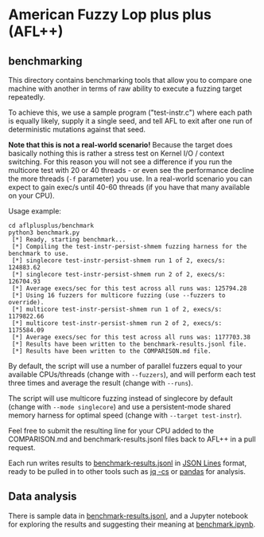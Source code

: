 # American Fuzzy Lop plus plus (AFL++)

## benchmarking

This directory contains benchmarking tools that allow you to compare one machine
with another in terms of raw ability to execute a fuzzing target repeatedly.

To achieve this, we use a sample program ("test-instr.c") where each path is
equally likely, supply it a single seed, and tell AFL to exit after one run of
deterministic mutations against that seed.

**Note that this is not a real-world scenario!**
Because the target does basically nothing this is rather a stress test on
Kernel I/O / context switching.
For this reason you will not see a difference if you run the multicore test
with 20 or 40 threads - or even see the performance decline the more threads
(`-f` parameter) you use. In a real-world scenario you can expect to gain
exec/s until 40-60 threads (if you have that many available on your CPU).

Usage example:

```
cd aflplusplus/benchmark
python3 benchmark.py
 [*] Ready, starting benchmark...
 [*] Compiling the test-instr-persist-shmem fuzzing harness for the benchmark to use.
 [*] singlecore test-instr-persist-shmem run 1 of 2, execs/s: 124883.62
 [*] singlecore test-instr-persist-shmem run 2 of 2, execs/s: 126704.93
 [*] Average execs/sec for this test across all runs was: 125794.28
 [*] Using 16 fuzzers for multicore fuzzing (use --fuzzers to override).
 [*] multicore test-instr-persist-shmem run 1 of 2, execs/s: 1179822.66
 [*] multicore test-instr-persist-shmem run 2 of 2, execs/s: 1175584.09
 [*] Average execs/sec for this test across all runs was: 1177703.38
 [*] Results have been written to the benchmark-results.jsonl file.
 [*] Results have been written to the COMPARISON.md file.
```

By default, the script will use a number of parallel fuzzers equal to your
available CPUs/threads (change with `--fuzzers`), and will perform each test
three times and average the result (change with `--runs`).

The script will use multicore fuzzing instead of singlecore by default (change
with `--mode singlecore`) and use a persistent-mode shared memory harness for
optimal speed (change with `--target test-instr`).

Feel free to submit the resulting line for your CPU added to the COMPARISON.md
and benchmark-results.jsonl files back to AFL++ in a pull request.

Each run writes results to [benchmark-results.jsonl](benchmark-results.jsonl)
in [JSON Lines](https://jsonlines.org/) format, ready to be pulled in to other
tools such as [jq -cs](https://jqlang.github.io/jq/) or
[pandas](https://pandas.pydata.org/) for analysis.

## Data analysis

There is sample data in [benchmark-results.jsonl](benchmark-results.jsonl), and
a Jupyter notebook for exploring the results and suggesting their meaning at
[benchmark.ipynb](benchmark.ipynb).

